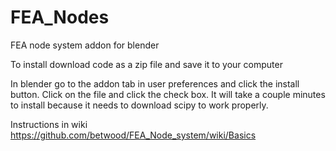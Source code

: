# FEA_Nodes
 FEA node system addon for blender

To install download code as a zip file and save it to your computer

In blender go to the addon tab in user preferences and click the install button. Click on the file and click the check box. It will take a couple minutes to install because it needs to download scipy to work properly.

Instructions in wiki https://github.com/betwood/FEA_Node_system/wiki/Basics
